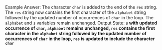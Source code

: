 Example Answer:
The character `char` is added to the end of the `res` string. The `res` string now contains the first character of the `alphabet` string followed by the updated number of occurrences of `char` in the loop. The `alphabet` and `s` variables remain unchanged. 
Output State: **`s` with updated occurrence of `char`, `alphabet` remains unchanged, `res` contains the first character in the `alphabet` string followed by the updated number of occurrences of `char` in the loop, `res` is updated to include the character `char`**